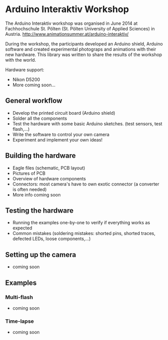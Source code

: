 # Arduino Interaktiv Workshop
The Arduino Interaktiv workshop was organised in June 2014 at Fachhochschule St. Pölten (St. Pölten University of Applied Sciences) in Austria.
http://www.animationsummer.at/arduino-interaktiv/

During the workshop, the participants developed an Arduino shield, Arduino software and created experimental photograps and animations with their new hardware.
This library was written to share the results of the workshop with the world.

Hardware support:
 * Nikon D5200
 * More coming soon...

## General workflow
 * Develop the printed circuit board (Arduino shield)
 * Solder all the components
 * Test the hardware with some basic Arduino sketches. (test sensors, test flash,...)
 * Write the software to control your own camera
 * Experiment and implement your own ideas!

## Building the hardware
 * Eagle files (schematic, PCB layout)
 * Pictures of PCB
 * Overview of hardware components
 * Connectors: most camera's have to own exotic connector (a converter is often needed)
 * More info coming soon

## Testing the hardware
 * Running the examples one-by-one to verify if everything works as expected
 * Common mistakes (soldering mistakes: shorted pins, shorted traces, defected LEDs, loose components,...)

## Setting up the camera
 * coming soon
 
## Examples

### Multi-flash
 * coming soon

### Time-lapse
 * coming soon
 